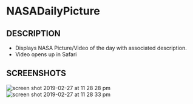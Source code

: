 # NASADailyPicture

## DESCRIPTION
- Displays NASA Picture/Video of the day with associated description.
- Video opens up in Safari

## SCREENSHOTS
![screen shot 2019-02-27 at 11 28 28 pm](https://user-images.githubusercontent.com/37077623/53542004-64d5c400-3aea-11e9-8d2f-90581f5352af.png)
![screen shot 2019-02-27 at 11 28 33 pm](https://user-images.githubusercontent.com/37077623/53542005-64d5c400-3aea-11e9-919b-b549cd0071d1.png)
